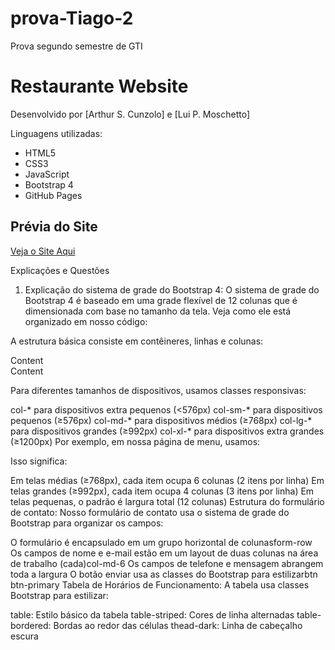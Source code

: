 # prova-Tiago-2
Prova segundo semestre de GTI
# Restaurante Website

Desenvolvido por [Arthur S. Cunzolo] e [Lui P. Moschetto]

Linguagens utilizadas:
- HTML5
- CSS3
- JavaScript
- Bootstrap 4
- GitHub Pages

## Prévia do Site
[Veja o Site Aqui](https://arthurcunzolo.github.io/prova-Tiago-2/)

Explicações e Questões

1. Explicação do sistema de grade do Bootstrap 4:
O sistema de grade do Bootstrap 4 é baseado em uma grade flexível de 12 colunas que é dimensionada com base no tamanho da tela. Veja como ele está organizado em nosso código:

A estrutura básica consiste em contêineres, linhas e colunas:

<div class="container"> <!-- or container-fluid for full width -->
    <div class="row">
        <div class="col-md-6">Content</div>
        <div class="col-md-6">Content</div>
    </div>
</div>

Para diferentes tamanhos de dispositivos, usamos classes responsivas:

col-* para dispositivos extra pequenos (<576px)
col-sm-* para dispositivos pequenos (≥576px)
col-md-* para dispositivos médios (≥768px)
col-lg-* para dispositivos grandes (≥992px)
col-xl-* para dispositivos extra grandes (≥1200px)
Por exemplo, em nossa página de menu, usamos:

<div class="col-md-6 col-lg-4">
Isso significa:

Em telas médias (≥768px), cada item ocupa 6 colunas (2 itens por linha)
Em telas grandes (≥992px), cada item ocupa 4 colunas (3 itens por linha)
Em telas pequenas, o padrão é largura total (12 colunas)
Estrutura do formulário de contato:
Nosso formulário de contato usa o sistema de grade do Bootstrap para organizar os campos:

O formulário é encapsulado em um grupo horizontal de colunasform-row
Os campos de nome e e-mail estão em um layout de duas colunas na área de trabalho (cada)col-md-6
Os campos de telefone e mensagem abrangem toda a largura
O botão enviar usa as classes do Bootstrap para estilizarbtn btn-primary
Tabela de Horários de Funcionamento:
A tabela usa classes Bootstrap para estilizar:

table: Estilo básico da tabela
table-striped: Cores de linha alternadas
table-bordered: Bordas ao redor das células
thead-dark: Linha de cabeçalho escura

